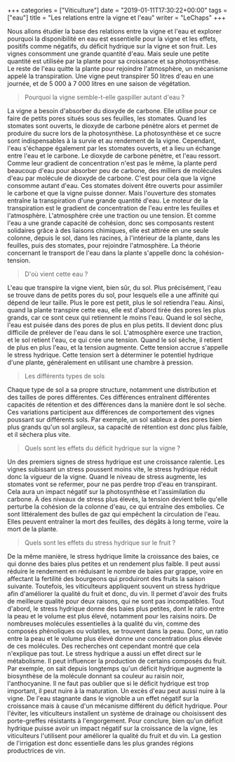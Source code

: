 +++
categories = ["Viticulture"]
date = "2019-01-11T17:30:22+00:00"
tags = ["eau"]
title = "Les relations entre la vigne et l'eau"
writer = "LeChaps"
+++

Nous allons étudier la base des relations entre la vigne et l'eau et explorer pourquoi la disponibilité en eau est essentielle pour la vigne et les effets, positifs comme négatifs, du déficit hydrique sur la vigne et son fruit. Les vignes consomment une grande quantité d'eau. Mais seule une petite quantité est utilisée par la plante pour sa croissance et sa photosynthèse. Le reste de l'eau quitte la plante pour rejoindre l'atmosphère, un mécanisme appelé la transpiration. Une vigne peut transpirer 50 litres d'eau en une journée, et de 5 000 à 7 000 litres en une saison de végétation.

> Pourquoi la vigne semble-t-elle gaspiller autant d'eau ?

La vigne a besoin d'absorber du dioxyde de carbone. Elle utilise pour ce faire de petits pores situés sous ses feuilles, les stomates. Quand les stomates sont ouverts, le dioxyde de carbone pénètre alors et permet de produire du sucre lors de la photosynthèse. La photosynthèse et ce sucre sont indispensables à la survie et au rendement de la vigne. Cependant, l'eau s'échappe également par les stomates ouverts, et a lieu un échange entre l'eau et le carbone. Le dioxyde de carbone pénètre, et l'eau ressort. Comme leur gradient de concentration n'est pas le même, la plante perd beaucoup d'eau pour absorber peu de carbone, des milliers de molécules d'eau par molécule de dioxyde de carbone. C'est pour cela que la vigne consomme autant d'eau. Ces stomates doivent être ouverts pour assimiler le carbone et que la vigne puisse donner. Mais l'ouverture des stomates entraîne la transpiration d'une grande quantité d'eau. Le moteur de la transpiration est le gradient de concentration de l'eau entre les feuilles et l'atmosphère. L'atmosphère crée une traction ou une tension. Et comme l'eau a une grande capacité de cohésion, donc ses composants restent solidaires grâce à des liaisons chimiques, elle est attirée en une seule colonne, depuis le sol, dans les racines, à l'intérieur de la plante, dans les feuilles, puis des stomates, pour rejoindre l'atmosphère. La théorie concernant le transport de l'eau dans la plante s'appelle donc la cohésion-tension.

> D'où vient cette eau ?

L'eau que transpire la vigne vient, bien sûr, du sol. Plus précisément, l'eau se trouve dans de petits pores du sol, pour lesquels elle a une affinité qui dépend de leur taille. Plus le pore est petit, plus le sol retiendra l'eau. Ainsi, quand la plante transpire cette eau, elle est d'abord tirée des pores les plus grands, car ce sont ceux qui retiennent le moins l'eau. Quand le sol sèche, l'eau est puisée dans des pores de plus en plus petits. Il devient donc plus difficile de prélever de l'eau dans le sol. L'atmosphère exerce une traction, et le sol retient l'eau, ce qui crée une tension. Quand le sol sèche, il retient de plus en plus l'eau, et la tension augmente. Cette tension accrue s'appelle le stress hydrique. Cette tension sert à déterminer le potentiel hydrique d'une plante, généralement en utilisant une chambre à pression.

> Les différents types de sols

Chaque type de sol a sa propre structure, notamment une distribution et des tailles de pores différentes. Ces différences entraînent différentes capacités de rétention et des différences dans la manière dont le sol sèche. Ces variations participent aux différences de comportement des vignes poussant sur différents sols. Par exemple, un sol sableux a des pores bien plus grands qu'un sol argileux, sa capacité de rétention est donc plus faible, et il sèchera plus vite.

> Quels sont les effets du déficit hydrique sur la vigne ?

Un des premiers signes de stress hydrique est une croissance ralentie. Les vignes subissant un stress poussent moins vite, le stress hydrique réduit donc la vigueur de la vigne. Quand le niveau de stress augmente,  les stomates vont se refermer, pour ne pas perdre trop d'eau en transpirant. Cela aura un impact négatif sur la photosynthèse et l'assimilation du carbone. À des niveaux de stress plus élevés, la tension devient telle qu'elle perturbe la cohésion de la colonne d'eau, ce qui entraîne des embolies. Ce sont littéralement des bulles de gaz qui empêchent la circulation de l'eau. Elles peuvent entraîner la mort des feuilles, des dégâts à long terme, voire la mort de la plante.

> Quels sont les effets du stress hydrique sur le fruit ?

De la même manière, le stress hydrique limite la croissance des baies, ce qui donne des baies plus petites et un rendement plus faible. Il peut aussi réduire le rendement en réduisant le nombre de baies par grappe, voire en affectant la fertilité des bourgeons qui produiront des fruits la saison suivante. Toutefois, les viticulteurs appliquent souvent un stress hydrique afin d'améliorer la qualité du fruit et donc, du vin. Il permet d'avoir des fruits de meilleure qualité pour deux raisons, qui ne sont pas incompatibles. Tout d'abord, le stress hydrique donne des baies plus petites, dont le ratio entre la peau et le volume est plus élevé, notamment pour les raisins noirs. De nombreuses molécules essentielles à la qualité du vin, comme des composés phénoliques ou volatiles, se trouvent dans la peau. Donc, un ratio entre la peau et le volume plus élevé donne une concentration plus élevée de ces molécules. Des recherches ont cependant montré que cela n'explique pas tout. Le stress hydrique a aussi un effet direct sur le métabolisme. Il peut influencer la production de certains composés du fruit. Par exemple, on sait depuis longtemps qu'un déficit hydrique augmente la biosynthèse de la molécule donnant sa couleur au raisin noir, l'anthocyanine. Il ne faut pas oublier que si le déficit hydrique est trop important, il peut nuire à la maturation. Un excès d'eau peut aussi nuire à la vigne. De l'eau stagnante dans le vignoble a un effet négatif sur la croissance mais à cause d'un mécanisme différent du déficit hydrique. Pour l'éviter, les viticulteurs installent un système de drainage ou choisissent des porte-greffes résistants à l'engorgement. Pour conclure, bien qu'un déficit hydrique puisse avoir un impact négatif sur la croissance de la vigne, les viticulteurs l'utilisent pour améliorer la qualité du fruit et du vin. La gestion de l'irrigation est donc essentielle dans les plus grandes régions productrices de vin.